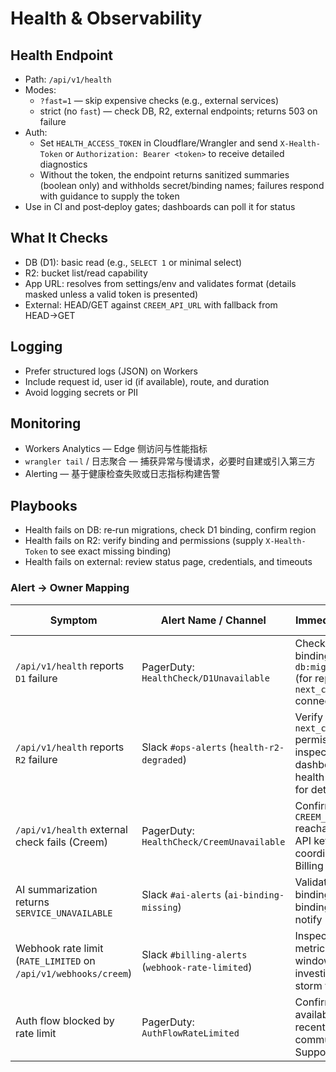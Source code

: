 # Health & Observability

## Health Endpoint
- Path: `/api/v1/health`
- Modes:
  - `?fast=1` — skip expensive checks (e.g., external services)
  - strict (no `fast`) — check DB, R2, external endpoints; returns 503 on failure
- Auth:
  - Set `HEALTH_ACCESS_TOKEN` in Cloudflare/Wrangler and send `X-Health-Token` or `Authorization: Bearer <token>` to receive detailed diagnostics
  - Without the token, the endpoint returns sanitized summaries (boolean only) and withholds secret/binding names; failures respond with guidance to supply the token
- Use in CI and post‑deploy gates; dashboards can poll it for status

## What It Checks
- DB (D1): basic read (e.g., `SELECT 1` or minimal select)
- R2: bucket list/read capability
- App URL: resolves from settings/env and validates format (details masked unless a valid token is presented)
- External: HEAD/GET against `CREEM_API_URL` with fallback from HEAD→GET

## Logging
- Prefer structured logs (JSON) on Workers
- Include request id, user id (if available), route, and duration
- Avoid logging secrets or PII

## Monitoring
- Workers Analytics — Edge 侧访问与性能指标
- `wrangler tail` / 日志聚合 — 捕获异常与慢请求，必要时自建或引入第三方
- Alerting — 基于健康检查失败或日志指标构建告警

## Playbooks
- Health fails on DB: re‑run migrations, check D1 binding, confirm region
- Health fails on R2: verify binding and permissions (supply `X-Health-Token` to see exact missing binding)
- Health fails on external: review status page, credentials, and timeouts

### Alert → Owner Mapping

| Symptom | Alert Name / Channel | Immediate Actions | Primary Owner |
| --- | --- | --- | --- |
| `/api/v1/health` reports `D1` failure | PagerDuty: `HealthCheck/D1Unavailable` | Check Wrangler bindings, run `pnpm db:migrate:local` (for repro), validate `next_cf_app` connectivity | Platform / Infra |
| `/api/v1/health` reports `R2` failure | Slack `#ops-alerts` (`health-r2-degraded`) | Verify `next_cf_app_bucket` permissions, inspect R2 dashboard, re-run health with token for details | Platform / Infra |
| `/api/v1/health` external check fails (Creem) | PagerDuty: `HealthCheck/CreemUnavailable` | Confirm `CREEM_API_URL` reachable, rotate API key if 401, coordinate with Billing vendor | Billing Squad |
| AI summarization returns `SERVICE_UNAVAILABLE` | Slack `#ai-alerts` (`ai-binding-missing`) | Validate Workers AI binding, redeploy if binding missing, notify ML lead | AI / Platform |
| Webhook rate limit (`RATE_LIMITED` on `/api/v1/webhooks/creem`) | Slack `#billing-alerts` (`webhook-rate-limited`) | Inspect Upstash metrics, increase window or investigate retry storm from Creem | Billing Squad |
| Auth flow blocked by rate limit | PagerDuty: `AuthFlowRateLimited` | Confirm Upstash availability, review recent login spikes, communicate with Support | Identity Team |

